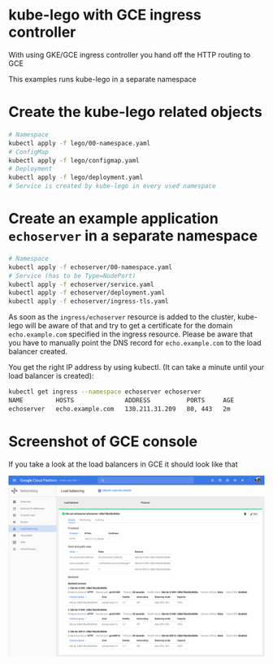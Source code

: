 # kube-lego with GCE ingress controller

With using GKE/GCE ingress controller you hand off the HTTP routing to GCE

This examples runs kube-lego in a separate namespace

# Create the kube-lego related objects

```bash
# Namespace
kubectl apply -f lego/00-namespace.yaml
# ConfigMap
kubectl apply -f lego/configmap.yaml
# Deployment
kubectl apply -f lego/deployment.yaml
# Service is created by kube-lego in every used namespace
```

# Create an example application `echoserver` in a separate namespace

```bash
# Namespace
kubectl apply -f echoserver/00-namespace.yaml
# Service (has to be Type=NodePort)
kubectl apply -f echoserver/service.yaml
kubectl apply -f echoserver/deployment.yaml
kubectl apply -f echoserver/ingress-tls.yaml
```

As soon as the `ingress/echoserver` resource is added to the cluster, kube-lego
will be aware of that and try to get a certificate for the domain
`echo.example.com` specified in the ingress resource. Please be aware that you
have to manually point the DNS record for `echo.example.com` to the load
balancer created.

You get the right IP address by using kubectl. (It can take a minute until your
load balancer is created):

```bash
kubectl get ingress --namespace echoserver echoserver
NAME         HOSTS              ADDRESS          PORTS     AGE
echoserver   echo.example.com   130.211.31.209   80, 443   2m
```

# Screenshot of GCE console

If you take a look at the load balancers in GCE it should look like that

![GCE load balancers](gce-lbc.png)
